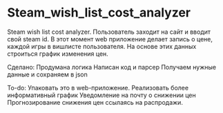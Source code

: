 # Steam_wish_list_cost_analyzer
Steam wish list cost analyzer. Пользователь заходит на сайт и вводит свой steam id.
В этот момент web приложение делает запись о цене, каждой игры в вишлисте пользователя.
На основе этих данных строиться график изменения цен.

Сделано:
Продумана логика
Написан код и парсер
Получаем нужные данные и сохраняем в json

To-do:
Упаковать это в web-приложение.
Реализовать более информативный график
Уведомление на почту о снижении цен
Прогнозирование снижения цен ссылаясь на распродажи.
